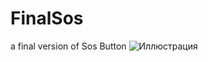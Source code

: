 # FinalSos
a final version of Sos Button
![Иллюстрация](https://github.com/lloppy/FinalSos/blob/master/SaveOurSoul-master/asses/open.jpg)
